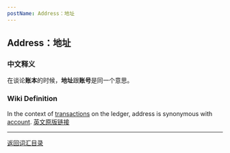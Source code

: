 ```yaml
---
postName: Address：地址
---
```

## Address：地址
### 中文释义
在谈论**账本**的时候，**地址**跟**账号**是同一个意思。

### Wiki Definition
In the context of [transactions](../T/transactions) on the ledger, address is synonymous with [account](account).
[英文原版链接](https://wiki.internetcomputer.org/wiki/Glossary#address)

---
[返回词汇目录](../glossary)